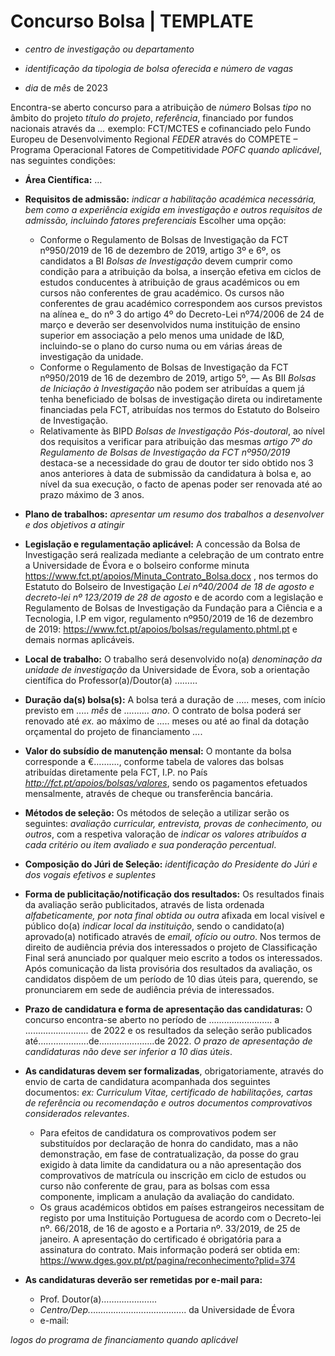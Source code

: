 # Concurso Bolsa | TEMPLATE

- _centro de investigação ou departamento_

- _identificação da tipologia de bolsa oferecida e número de vagas_

- _dia_ de _mês_ de 2023

Encontra-se aberto concurso para a atribuição de _número_ Bolsas _tipo_ no âmbito do projeto _título do projeto_, _referência_, financiado por fundos nacionais através da _…_ exemplo: FCT/MCTES e cofinanciado pelo Fundo Europeu de Desenvolvimento Regional _FEDER_ através do COMPETE – Programa Operacional Fatores de Competitividade _POFC_ _quando aplicável_, nas seguintes condições:

- **Área Científica:** …

- **Requisitos de admissão:** _indicar a habilitação académica necessária, bem como a experiência exigida em investigação e outros requisitos de admissão, incluindo fatores preferenciais_
Escolher uma opção: 

  - Conforme o Regulamento de Bolsas de Investigação da FCT nº950/2019 de 16 de dezembro de 2019, artigo 3º e 6º, os candidatos a BI _Bolsas de Investigação_ devem cumprir como condição para a atribuição da bolsa, a inserção efetiva em ciclos de estudos conducentes à atribuição de graus académicos ou em cursos não conferentes de grau académico. Os cursos não conferentes de grau académico correspondem aos cursos previstos na alínea e_ do nº 3 do artigo 4º do Decreto-Lei nº74/2006 de 24 de março e deverão ser desenvolvidos numa instituição de ensino superior em associação a pelo menos uma unidade de I&D, incluindo-se o plano do curso numa ou em várias áreas de investigação da unidade.
  - Conforme o Regulamento de Bolsas de Investigação da FCT nº950/2019 de 16 de dezembro de 2019, artigo 5º, — As BII _Bolsas de Iniciação à Investigação_ não podem ser atribuídas a quem já tenha beneficiado de bolsas de investigação direta ou indiretamente financiadas pela FCT, atribuídas nos termos do Estatuto do Bolseiro de Investigação.
  - Relativamente às BIPD _Bolsas de Investigação Pós-doutoral_, ao nível dos requisitos a verificar para atribuição das mesmas _artigo 7º do Regulamento de Bolsas de Investigação da FCT nº950/2019_ destaca-se a necessidade do grau de doutor ter sido obtido nos 3 anos anteriores à data de submissão da candidatura à bolsa e, ao nível da sua execução, o facto de apenas poder ser renovada até ao prazo máximo de 3 anos.

- **Plano de trabalhos:** _apresentar um resumo dos trabalhos a desenvolver e dos objetivos a atingir_

- **Legislação e regulamentação aplicável:** A concessão da Bolsa de Investigação será realizada mediante a celebração de um contrato entre a Universidade de Évora e o bolseiro conforme minuta <https://www.fct.pt/apoios/Minuta_Contrato_Bolsa.docx> , nos termos do Estatuto do Bolseiro de Investigação _Lei nº40/2004 de 18 de agosto e decreto-lei nº 123/2019 de 28 de agosto_ e de acordo com a legislação e Regulamento de Bolsas de Investigação da Fundação para a Ciência e a Tecnologia, I.P em vigor, regulamento nº950/2019 de 16 de dezembro de 2019: <https://www.fct.pt/apoios/bolsas/regulamento.phtml.pt> e demais normas aplicáveis.

- **Local de trabalho:** O trabalho será desenvolvido no(a) _denominação da unidade de investigação_ da Universidade de Évora, sob a orientação científica do Professor(a)/Doutor(a) ………

- **Duração da(s) bolsa(s):** A bolsa terá a duração de ..... meses, com início previsto em ..... _mês_ de .......... _ano_. O contrato de bolsa poderá ser renovado até _ex._ ao máximo de ….. meses ou até ao final da dotação orçamental do projeto de financiamento _…_.

- **Valor do subsídio de manutenção mensal:** O montante da bolsa corresponde a €………., conforme tabela de valores das bolsas atribuídas diretamente pela FCT, I.P. no País _http://fct.pt/apoios/bolsas/valores_, sendo os pagamentos efetuados mensalmente, através de cheque ou transferência bancária.

- **Métodos de seleção:** Os métodos de seleção a utilizar serão os seguintes: _avaliação curricular, entrevista, provas de conhecimento, ou outros_, com a respetiva valoração de _indicar os valores atribuídos a cada critério ou item avaliado e sua ponderação percentual_.

- **Composição do Júri de Seleção:** _identificação do Presidente do Júri e dos vogais efetivos e suplentes_

- **Forma de publicitação/notificação dos resultados:** Os resultados finais da avaliação serão publicitados, através de lista ordenada _alfabeticamente, por nota final obtida ou outra_ afixada em local visível e público do(a) _indicar local da instituição_, sendo o candidato(a) aprovado(a) notificado através de _email, ofício ou outro_.
Nos termos de direito de audiência prévia dos interessados o projeto de Classificação Final será anunciado por qualquer meio escrito a todos os interessados.
Após comunicação da lista provisória dos resultados da avaliação, os candidatos dispõem de um período de 10 dias úteis para, querendo, se pronunciarem em sede de audiência prévia de interessados. 

- **Prazo de candidatura e forma de apresentação das candidaturas:** O concurso encontra-se aberto no período de ......................... a ......................... de 2022 e os resultados da seleção serão publicados até………………..de………………….de 2022. _O prazo de apresentação de candidaturas não deve ser inferior a 10 dias úteis_.

- **As candidaturas devem ser formalizadas**, obrigatoriamente, através do envio de carta de candidatura acompanhada dos seguintes documentos: _ex: Curriculum Vitae, certificado de habilitações, cartas de referência ou recomendação e outros documentos comprovativos considerados relevantes_.
  - Para efeitos de candidatura os comprovativos podem ser substituídos por declaração de honra do candidato, mas a não demonstração, em fase de contratualização, da posse do grau exigido à data limite da candidatura ou a não apresentação dos comprovativos de matrícula ou inscrição em ciclo de estudos ou curso não conferente de grau, para as bolsas com essa componente, implicam a anulação da avaliação do candidato. 
  - Os graus académicos obtidos em países estrangeiros necessitam de registo por uma Instituição Portuguesa de acordo com o Decreto-lei nº. 66/2018, de 16 de agosto e a Portaria nº. 33/2019, de 25 de janeiro. A apresentação do certificado é obrigatória para a assinatura do contrato. 
  Mais informação poderá ser obtida em:  <https://www.dges.gov.pt/pt/pagina/reconhecimento?plid=374>


- **As candidaturas deverão ser remetidas por e-mail para:**
    - Prof. Doutor(a)………………….
    - _Centro/Dep._……………………………….. da Universidade de Évora
    - e-mail: 



_logos do programa de financiamento quando aplicável_

